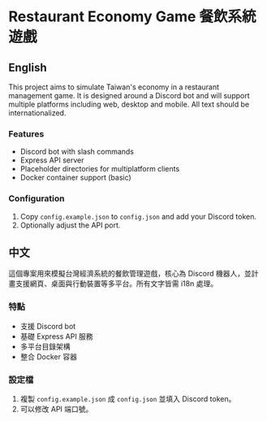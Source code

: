 # Restaurant Economy Game 餐飲系統遊戲

## English
This project aims to simulate Taiwan's economy in a restaurant management game. It is designed around a Discord bot and will support multiple platforms including web, desktop and mobile. All text should be internationalized.

### Features
- Discord bot with slash commands
- Express API server
- Placeholder directories for multiplatform clients
- Docker container support (basic)

### Configuration
1. Copy `config.example.json` to `config.json` and add your Discord token.
2. Optionally adjust the API port.

## 中文
這個專案用來模擬台灣經濟系統的餐飲管理遊戲，核心為 Discord 機器人，並計畫支援網頁、桌面與行動裝置等多平台。所有文字皆需 i18n 處理。

### 特點
- 支援 Discord bot
- 基礎 Express API 服務
- 多平台目錄架構
- 整合 Docker 容器

### 設定檔
1. 複製 `config.example.json` 成 `config.json` 並填入 Discord token。
2. 可以修改 API 端口號。
